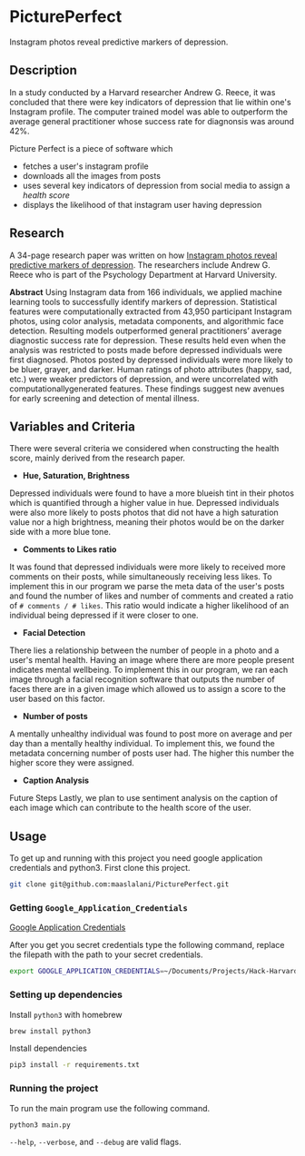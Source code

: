 # PicturePerfect
Instagram photos reveal predictive markers of depression.

## Description
In a study conducted by a Harvard researcher Andrew G. Reece, it was concluded that there were key indicators of depression that lie within one's Instagram profile.
The computer trained model was able to outperform the average general practitioner whose success rate for diagnonsis was around 42%.

Picture Perfect is a piece of software which
* fetches a user's instagram profile
* downloads all the images from posts
* uses several key indicators of depression from social media to assign a *health score*
* displays the likelihood of that instagram user having depression

## Research
A 34-page research paper was written on how [Instagram photos reveal predictive markers of depression](https://arxiv.org/pdf/1608.03282.pdf).
The researchers include Andrew G. Reece who is part of the Psychology Department at Harvard University.

**Abstract**
Using Instagram data from 166 individuals, we applied machine learning tools to
successfully identify markers of depression. Statistical features were computationally extracted
from 43,950 participant Instagram photos, using color analysis, metadata components, and
algorithmic face detection. Resulting models outperformed general practitioners’ average
diagnostic success rate for depression. These results held even when the analysis was restricted
to posts made before depressed individuals were first diagnosed. Photos posted by depressed
individuals were more likely to be bluer, grayer, and darker. Human ratings of photo attributes
(happy, sad, etc.) were weaker predictors of depression, and were uncorrelated with
computationally­generated features. These findings suggest new avenues for early screening
and detection of mental illness.

## Variables and Criteria 
There were several criteria we considered when constructing the health score, mainly derived from the research paper.

* **Hue, Saturation, Brightness**

Depressed individuals were found to have a more blueish tint in their photos which is quantified through a higher value in hue. Depressed individuals were also more likely to posts photos that did not have a high saturation value nor a high brightness, meaning their photos would be on the darker side with a more blue tone.

* **Comments to Likes ratio**

It was found that depressed individuals were more likely to received more comments on their posts, while simultaneously receiving less likes. To implement this in our program we parse the meta data of the user's posts and found the number of likes and number of comments and created a ratio of `# comments / # likes`. This ratio would indicate a higher likelihood of an individual being depressed if it were closer to one.

* **Facial Detection**

There lies a relationship between the number of people in a photo and a user's mental health. Having an image where there are more people present indicates mental wellbeing. To implement this in our program, we ran each image through a facial recognition software that outputs the number of faces there are in a given image which allowed us to assign a score to the user based on this factor.

* **Number of posts**

A mentally unhealthy individual was found to post more on average and per day than a mentally healthy individual. To implement this, we found the metadata concerning number of posts user had. The higher this number the higher score they were assigned.

* **Caption Analysis**

Future Steps
Lastly, we plan to use sentiment analysis on the caption of each image which can contribute to the health score of the user.

## Usage
To get up and running with this project you need google application credentials and python3.
First clone this project.
```bash
git clone git@github.com:maaslalani/PicturePerfect.git
```

### Getting `Google_Application_Credentials`
[Google Application Credentials](https://console.cloud.google.com/projectselector/apis/credentials)

After you get you secret credentials type the following command, replace the filepath with the path to your secret credentials.
```bash
export GOOGLE_APPLICATION_CREDENTIALS=~/Documents/Projects/Hack-Harvard-2018/PicturePerfect.json
```

### Setting up dependencies
Install `python3` with homebrew
```bash
brew install python3
```

Install dependencies
```bash
pip3 install -r requirements.txt
```

### Running the project
To run the main program use the following command.
```bash
python3 main.py
```
`--help`, `--verbose`, and `--debug` are valid flags.
